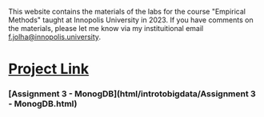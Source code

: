 This website contains the materials of the labs for the course "Empirical Methods" taught at Innopolis University in 2023. If you have comments on the materials, please let me know via my instituitional email f.jolha@innopolis.university.

# [Project Link](https://hackmd.io/@firasj/BJXv-qDTh)

<!--
<div>
  <iframe 
     id="projectlinkid"
      title="Project Link"
      width="300"
      height="200" 
      src="https://hackmd.io/@firasj/BJXv-qDTh">
  </iframe>
</div>
-->
### [Assignment 3 - MonogDB](html/introtobigdata/Assignment 3 - MonogDB.html)
